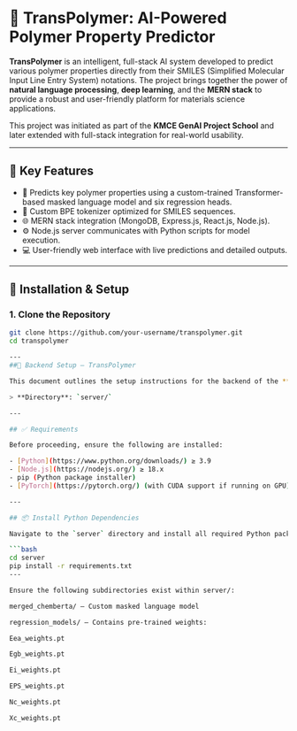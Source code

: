 # 🧪 TransPolymer: AI-Powered Polymer Property Predictor

**TransPolymer** is an intelligent, full-stack AI system developed to predict various polymer properties directly from their SMILES (Simplified Molecular Input Line Entry System) notations. The project brings together the power of **natural language processing**, **deep learning**, and the **MERN stack** to provide a robust and user-friendly platform for materials science applications.

This project was initiated as part of the **KMCE GenAI Project School** and later extended with full-stack integration for real-world usability.

---

## 📌 Key Features

- 🔬 Predicts key polymer properties using a custom-trained Transformer-based masked language model and six regression heads.
- 🧠 Custom BPE tokenizer optimized for SMILES sequences.
- 🌐 MERN stack integration (MongoDB, Express.js, React.js, Node.js).
- ⚙️ Node.js server communicates with Python scripts for model execution.
- 💻 User-friendly web interface with live predictions and detailed outputs.
---

## 🔧 Installation & Setup

### 1. Clone the Repository
```bash
git clone https://github.com/your-username/transpolymer.git
cd transpolymer

---
##🔧 Backend Setup – TransPolymer

This document outlines the setup instructions for the backend of the **TransPolymer** project, which includes the Python-based AI model and the Node.js server interface.

> **Directory**: `server/`

---

## ✅ Requirements

Before proceeding, ensure the following are installed:

- [Python](https://www.python.org/downloads/) ≥ 3.9  
- [Node.js](https://nodejs.org/) ≥ 18.x  
- pip (Python package installer)  
- [PyTorch](https://pytorch.org/) (with CUDA support if running on GPU)

---

## 📦 Install Python Dependencies

Navigate to the `server` directory and install all required Python packages:

```bash
cd server
pip install -r requirements.txt
---

Ensure the following subdirectories exist within server/:

merged_chemberta/ — Custom masked language model

regression_models/ — Contains pre-trained weights:

Eea_weights.pt

Egb_weights.pt

Ei_weights.pt

EPS_weights.pt

Nc_weights.pt

Xc_weights.pt

